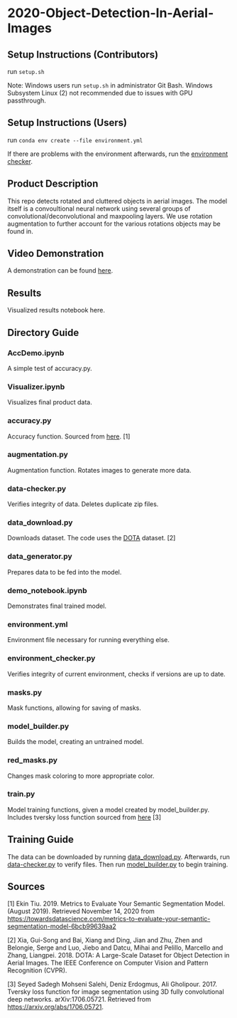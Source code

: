 # 2020-Object-Detection-In-Aerial-Images

## Setup Instructions (Contributors)
run `setup.sh`

Note: Windows users run `setup.sh` in administrator Git Bash. Windows Subsystem Linux (2) not recommended due to issues with GPU passthrough.

## Setup Instructions (Users)

run `conda env create --file environment.yml`

If there are problems with the environment afterwards, run the [environment checker](https://github.com/umd-fire-coml/2020-Object-Detection-In-Aerial-Images/blob/master/environment_checker.py).

## Product Description

This repo detects rotated and cluttered objects in aerial images. The model itself is a convoultional neural network using several groups of convolutional/deconvolutional and maxpooling layers. We use rotation augmentation to further account for the various rotations objects may be found in.

## Video Demonstration

A demonstration can be found [here](https://youtu.be/tSZCD2kxmtQ).

## Results

Visualized results notebook here.

## Directory Guide

### AccDemo.ipynb
A simple test of accuracy.py.

### Visualizer.ipynb
Visualizes final product data.

### accuracy.py
Accuracy function. Sourced from [here](https://towardsdatascience.com/metrics-to-evaluate-your-semantic-segmentation-model-6bcb99639aa2). [1]

### augmentation.py
Augmentation function. Rotates images to generate more data.

### data-checker.py
Verifies integrity of data. Deletes duplicate zip files.

### data_download.py 
Downloads dataset. The code uses the [DOTA](https://captain-whu.github.io/DOTA/index.html) dataset. [2]

### data_generator.py
Prepares data to be fed into the model.

### demo_notebook.ipynb
Demonstrates final trained model.

### environment.yml
Environment file necessary for running everything else.

### environment_checker.py
Verifies integrity of current environment, checks if versions are up to date.

### masks.py
Mask functions, allowing for saving of masks.

### model_builder.py
Builds the model, creating an untrained model.

### red_masks.py
Changes mask coloring to more appropriate color.

### train.py
Model training functions, given a model created by model_builder.py. Includes tversky loss function sourced from [here](https://arxiv.org/abs/1706.05721) [3]

## Training Guide

The data can be downloaded by running [data_download.py](https://github.com/umd-fire-coml/2020-Object-Detection-In-Aerial-Images/blob/master/data_download.py). 
Afterwards, run [data-checker.py](https://github.com/umd-fire-coml/2020-Object-Detection-In-Aerial-Images/blob/master/data-checker.py) to verify files.
Then run [model_builder.py](https://github.com/umd-fire-coml/2020-Object-Detection-In-Aerial-Images/blob/master/data-checker.py) to begin training.

## Sources

[1] Ekin Tiu. 2019. Metrics to Evaluate Your Semantic Segmentation Model. (August 2019). Retrieved November 14, 2020 from https://towardsdatascience.com/metrics-to-evaluate-your-semantic-segmentation-model-6bcb99639aa2

[2] Xia, Gui-Song and Bai, Xiang and Ding, Jian and Zhu, Zhen and Belongie, Serge and Luo, Jiebo and Datcu, Mihai and Pelillo, Marcello and Zhang, Liangpei. 2018. DOTA: A Large-Scale Dataset for Object Detection in Aerial Images. The IEEE Conference on Computer Vision and Pattern Recognition (CVPR).

[3] Seyed Sadegh Mohseni Salehi, Deniz Erdogmus, Ali Gholipour. 2017. Tversky loss function for image segmentation using 3D fully convolutional deep networks. arXiv:1706.05721. Retrieved from https://arxiv.org/abs/1706.05721.